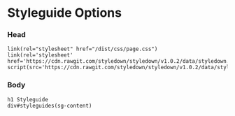 # Styleguide Options

### Head

    link(rel="stylesheet" href="/dist/css/page.css")
    link(rel='stylesheet' href='https://cdn.rawgit.com/styledown/styledown/v1.0.2/data/styledown.css')
    script(src='https://cdn.rawgit.com/styledown/styledown/v1.0.2/data/styledown.js')

### Body

    h1 Styleguide
    div#styleguides(sg-content)
